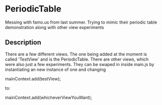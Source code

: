 # PeriodicTable
Messing with famo.us from last summer. Trying to mimic their periodic table demonstration along with other view experiments

## Description

There are a few different views. The one being added at the moment is called 'TestView' and is the PeriodicTable. 
There are other views, which were also just a few experiments.  They can be swaped in inside main.js by instantiating an new 
instance of one and changing 

mainContext.add(testView); 

to:

mainContext.add(whicheverViewYouWant);
